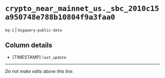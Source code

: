 # `crypto_near_mainnet_us._sbc_2010c15a950748e788b10804f9a3faa0`
`bq-1` | `bigquery-public-data`

## Column details
* [TIMESTAMP] `last_update`

-------------------------------------------------------------------------------
*Do not make edits above this line.*

